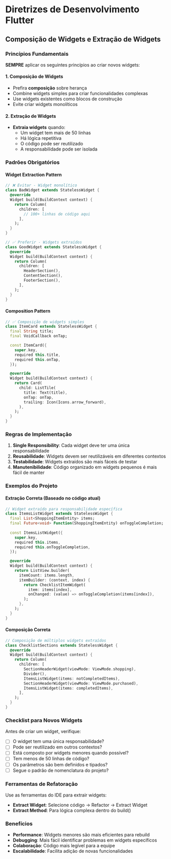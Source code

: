 # Diretrizes de Desenvolvimento Flutter

## Composição de Widgets e Extração de Widgets

### Princípios Fundamentais

**SEMPRE** aplicar os seguintes princípios ao criar novos widgets:

#### 1. Composição de Widgets
- Prefira **composição** sobre herança
- Combine widgets simples para criar funcionalidades complexas
- Use widgets existentes como blocos de construção
- Evite criar widgets monolíticos

#### 2. Extração de Widgets
- **Extraia widgets** quando:
  - Um widget tem mais de 50 linhas
  - Há lógica repetitiva
  - O código pode ser reutilizado
  - A responsabilidade pode ser isolada

### Padrões Obrigatórios

#### Widget Extraction Pattern
```dart
// ❌ Evitar - Widget monolítico
class BadWidget extends StatelessWidget {
  @override
  Widget build(BuildContext context) {
    return Column(
      children: [
        // 100+ linhas de código aqui
      ],
    );
  }
}

// ✅ Preferir - Widgets extraídos
class GoodWidget extends StatelessWidget {
  @override
  Widget build(BuildContext context) {
    return Column(
      children: [
        HeaderSection(),
        ContentSection(),
        FooterSection(),
      ],
    );
  }
}
```

#### Composition Pattern
```dart
// ✅ Composição de widgets simples
class ItemCard extends StatelessWidget {
  final String title;
  final VoidCallback onTap;

  const ItemCard({
    super.key,
    required this.title,
    required this.onTap,
  });

  @override
  Widget build(BuildContext context) {
    return Card(
      child: ListTile(
        title: Text(title),
        onTap: onTap,
        trailing: Icon(Icons.arrow_forward),
      ),
    );
  }
}
```

### Regras de Implementação

1. **Single Responsibility**: Cada widget deve ter uma única responsabilidade
2. **Reusabilidade**: Widgets devem ser reutilizáveis em diferentes contextos
3. **Testabilidade**: Widgets extraídos são mais fáceis de testar
4. **Manutenibilidade**: Código organizado em widgets pequenos é mais fácil de manter

### Exemplos do Projeto

#### Extração Correta (Baseado no código atual)
```dart
// Widget extraído para responsabilidade específica
class ItemsListWidget extends StatelessWidget {
  final List<ShoppingItemEntity> items;
  final Future<void> Function(ShoppingItemEntity) onToggleCompletion;
  
  const ItemsListWidget({
    super.key,
    required this.items,
    required this.onToggleCompletion,
  });

  @override
  Widget build(BuildContext context) {
    return ListView.builder(
      itemCount: items.length,
      itemBuilder: (context, index) {
        return ChecklistItemWidget(
          item: items[index],
          onChanged: (value) => onToggleCompletion(items[index]),
        );
      },
    );
  }
}
```

#### Composição Correta
```dart
// Composição de múltiplos widgets extraídos
class ChecklistSections extends StatelessWidget {
  @override
  Widget build(BuildContext context) {
    return Column(
      children: [
        SectionHeaderWidget(viewMode: ViewMode.shopping),
        Divider(),
        ItemsListWidget(items: notCompletedItems),
        SectionHeaderWidget(viewMode: ViewMode.purchased),
        ItemsListWidget(items: completedItems),
      ],
    );
  }
}
```

### Checklist para Novos Widgets

Antes de criar um widget, verifique:

- [ ] O widget tem uma única responsabilidade?
- [ ] Pode ser reutilizado em outros contextos?
- [ ] Está composto por widgets menores quando possível?
- [ ] Tem menos de 50 linhas de código?
- [ ] Os parâmetros são bem definidos e tipados?
- [ ] Segue o padrão de nomenclatura do projeto?

### Ferramentas de Refatoração

Use as ferramentas do IDE para extrair widgets:
- **Extract Widget**: Selecione código → Refactor → Extract Widget
- **Extract Method**: Para lógica complexa dentro do build()

### Benefícios

- **Performance**: Widgets menores são mais eficientes para rebuild
- **Debugging**: Mais fácil identificar problemas em widgets específicos
- **Colaboração**: Código mais legível para a equipe
- **Escalabilidade**: Facilita adição de novas funcionalidades